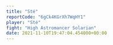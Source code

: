 ```yaml
---
title: "Sté"
reportCode: "6gCk4KGrXh7WqHY1"
player: "Sté"
fight: "High Astromancer Solarian"
date: 2021-11-10T19:47:04.454000+00:00
---
```


